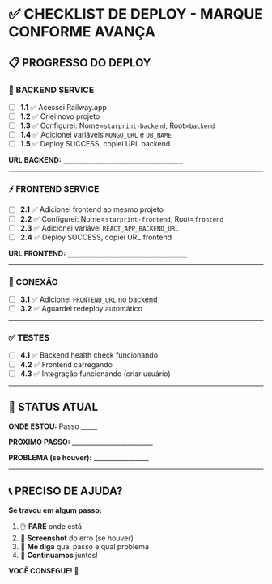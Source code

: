 # ✅ **CHECKLIST DE DEPLOY - MARQUE CONFORME AVANÇA**

## **📋 PROGRESSO DO DEPLOY**

### **🚂 BACKEND SERVICE**
- [ ] **1.1** ✅ Acessei Railway.app
- [ ] **1.2** ✅ Criei novo projeto
- [ ] **1.3** ✅ Configurei: Nome=`starprint-backend`, Root=`backend`
- [ ] **1.4** ✅ Adicionei variáveis `MONGO_URL` e `DB_NAME`
- [ ] **1.5** ✅ Deploy SUCCESS, copiei URL backend

**URL BACKEND:** `_________________________________`

---

### **⚡ FRONTEND SERVICE**
- [ ] **2.1** ✅ Adicionei frontend ao mesmo projeto
- [ ] **2.2** ✅ Configurei: Nome=`starprint-frontend`, Root=`frontend`
- [ ] **2.3** ✅ Adicionei variável `REACT_APP_BACKEND_URL`
- [ ] **2.4** ✅ Deploy SUCCESS, copiei URL frontend

**URL FRONTEND:** `_________________________________`

---

### **🔗 CONEXÃO**
- [ ] **3.1** ✅ Adicionei `FRONTEND_URL` no backend
- [ ] **3.2** ✅ Aguardei redeploy automático

---

### **✅ TESTES**
- [ ] **4.1** ✅ Backend health check funcionando
- [ ] **4.2** ✅ Frontend carregando
- [ ] **4.3** ✅ Integração funcionando (criar usuário)

---

## **🎯 STATUS ATUAL**

**ONDE ESTOU:** Passo _____

**PRÓXIMO PASSO:** _________________________

**PROBLEMA (se houver):** _________________

---

## **📞 PRECISO DE AJUDA?**

**Se travou em algum passo:**
1. ✋ **PARE** onde está
2. 📸 **Screenshot** do erro (se houver)
3. 💬 **Me diga** qual passo e qual problema
4. 🚀 **Continuamos** juntos!

**VOCÊ CONSEGUE! 💪**